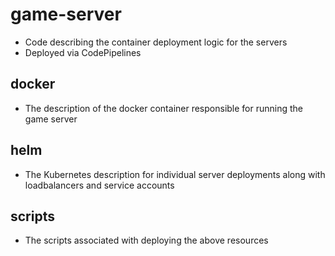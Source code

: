 # game-server
- Code describing the container deployment logic for the servers
- Deployed via CodePipelines

## docker
- The description of the docker container responsible for running the game server

## helm
- The Kubernetes description for individual server deployments along with loadbalancers and service accounts

## scripts
- The scripts associated with deploying the above resources